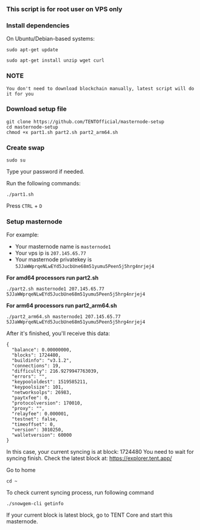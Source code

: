 ### This script is for root user on VPS only

### Install dependencies

On Ubuntu/Debian-based systems:
```
sudo apt-get update
```
```
sudo apt-get install unzip wget curl
```

### NOTE
```
You don't need to download blockchain manually, latest script will do it for you
```

### Download setup file
```
git clone https://github.com/TENTOfficial/masternode-setup
cd masternode-setup
chmod +x part1.sh part2.sh part2_arm64.sh
```

### Create swap
```
sudo su
```
Type your password if needed.

Run the following commands:

```
./part1.sh
```

Press ```CTRL``` + ```D```

### Setup masternode

For example:
- Your masternode name is ```masternode1```
- Your vps ip is ```207.145.65.77```
- Your masternode privatekey is ```5JJaWWprqeNLwEYd5JucbUne68m51yumu5Peen5j5hrg4nrjej4```

**For amd64 processors run part2.sh**
```
./part2.sh masternode1 207.145.65.77 5JJaWWprqeNLwEYd5JucbUne68m51yumu5Peen5j5hrg4nrjej4
```
**For arm64 processors run part2_arm64.sh**
```
./part2_arm64.sh masternode1 207.145.65.77 5JJaWWprqeNLwEYd5JucbUne68m51yumu5Peen5j5hrg4nrjej4
```

After it's finished, you'll receive this data:
```
{
  "balance": 0.00000000,
  "blocks": 1724480,
  "buildinfo": "v3.1.2",
  "connections": 19,
  "difficulty": 216.9279947763039,
  "errors": "",
  "keypoololdest": 1519585211,
  "keypoolsize": 101,
  "networksolps": 26983,
  "paytxfee": 0,
  "protocolversion": 170010,
  "proxy": "",
  "relayfee": 0.000001,
  "testnet": false,
  "timeoffset": 0,
  "version": 3010250,
  "walletversion": 60000
}
```

In this case, your current syncing is at block: 1724480
You need to wait for syncing finish. Check the latest block at: https://explorer.tent.app/

Go to home
```
cd ~
```

To check current syncing process, run following command
```
./snowgem-cli getinfo
```


If your current block is latest block, go to TENT Core and start this masternode.
